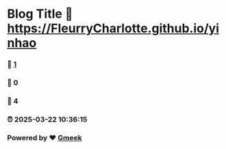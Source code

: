 # Blog Title :link: https://FleurryCharlotte.github.io/yinhao 
### :page_facing_up: [1](https://FleurryCharlotte.github.io/yinhao/tag.html) 
### :speech_balloon: 0 
### :hibiscus: 4 
### :alarm_clock: 2025-03-22 10:36:15 
### Powered by :heart: [Gmeek](https://github.com/Meekdai/Gmeek)
